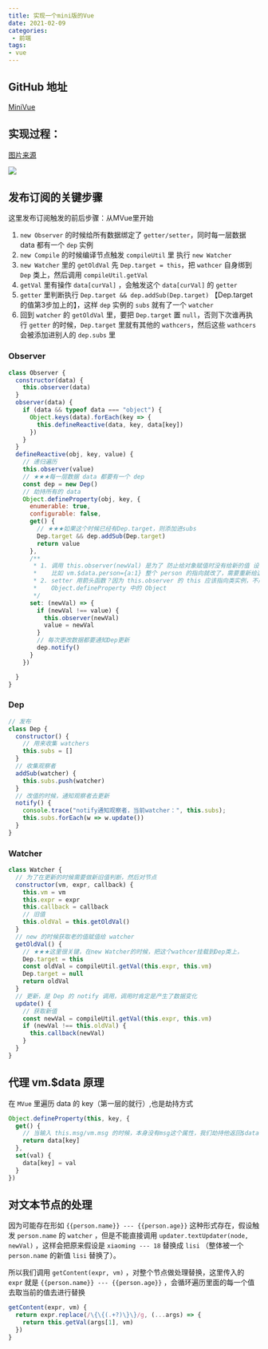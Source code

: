 ```yaml
---
title: 实现一个mini版的Vue
date: 2021-02-09
categories:
 - 前端
tags:
- vue
---
```


## GitHub 地址
[MiniVue](https://github.com/rodrick278/MiniVue)
## 实现过程：

[图片来源](https://juejin.cn/post/6844904183938678798)

[![](https://gitee.com/rodrick278/img/raw/master/img/pic1.png)](https://github.com/rodrick278/MiniVue/blob/master/pic/pic1.png)

## 发布订阅的关键步骤
这里发布订阅触发的前后步骤：从MVue里开始

1. `new Observer` 的时候给所有数据绑定了 `getter/setter`，同时每一层数据 data 都有一个 `dep` 实例
1. `new Compile` 的时候编译节点触发 `compileUtil` 里 执行 `new Watcher`
1. `new Watcher` 里的 `getOldVal` 先 `Dep.target = this`，把 `wathcer` 自身绑到 `Dep` 类上，然后调用 `compileUtil.getVal`
1. `getVal` 里有操作 `data[curVal]` ，会触发这个 `data[curVal]` 的 `getter`
1. `getter` 里判断执行 `Dep.target && dep.addSub(Dep.target)` 【Dep.target 的值第3步加上的】，这样 `dep` 实例的 `subs` 就有了一个 `watcher`
1. 回到 `watcher` 的 `getOldVal` 里，要把 `Dep.target` 置 `null`，否则下次谁再执行 `getter` 的时候，`Dep.target` 里就有其他的 `wathcers`，然后这些 `wathcers` 会被添加进别人的 `dep.subs` 里

### Observer
```javascript
class Observer {
  constructor(data) {
    this.observer(data)
  }
  observer(data) {
    if (data && typeof data === "object") {
      Object.keys(data).forEach(key => {
        this.defineReactive(data, key, data[key])
      })
    }
  }
  defineReactive(obj, key, value) {
    // 递归遍历
    this.observer(value)
    // ★★★每一层数据 data 都要有一个 dep 
    const dep = new Dep()
    // 劫持所有的 data
    Object.defineProperty(obj, key, {
      enumerable: true,
      configurable: false,
      get() {
        // ★★★如果这个时候已经有Dep.target，则添加进subs
        Dep.target && dep.addSub(Dep.target)
        return value
      },
      /**
       * 1. 调用 this.observer(newVal) 是为了 防止给对象赋值时没有给新的值 设置getter/setter
       *    比如 vm.$data.person={a:1} 整个 person 的指向就改了，需要重新给这个新对象设置一下
       * 2. setter 用箭头函数？因为 this.observer 的 this 应该指向类实例，不用箭头函数就会指向
       *    Object.defineProperty 中的 Object
       */
      set: (newVal) => {
        if (newVal !== value) {
          this.observer(newVal)
          value = newVal
        }
        // 每次更改数据都要通知Dep更新
        dep.notify()
      }
    })

  }
}
```

### Dep
```javascript
// 发布
class Dep {
  constructor() {
    // 用来收集 watchers
    this.subs = []
  }
  // 收集观察者
  addSub(watcher) {
    this.subs.push(watcher)
  }
  // 改值的时候，通知观察者去更新
  notify() {
    console.trace("notify通知观察者，当前watcher：", this.subs);
    this.subs.forEach(w => w.update())
  }
}
```

### Watcher
```javascript
class Watcher {
  // 为了在更新的时候需要做新旧值判断，然后对节点
  constructor(vm, expr, callback) {
    this.vm = vm
    this.expr = expr
    this.callback = callback
    // 旧值
    this.oldVal = this.getOldVal()
  }
  // new 的时候获取老的值赋值给 watcher
  getOldVal() {
    // ★★★这里很关键，在new Watcher的时候，把这个wathcer挂载到Dep类上，
    Dep.target = this
    const oldVal = compileUtil.getVal(this.expr, this.vm)
    Dep.target = null
    return oldVal
  }
  // 更新，是 Dep 的 notify 调用，调用时肯定是产生了数据变化
  update() {
    // 获取新值
    const newVal = compileUtil.getVal(this.expr, this.vm)
    if (newVal !== this.oldVal) {
      this.callback(newVal)
    }
  }
}
```

## 代理 vm.$data 原理
在 `MVue` 里遍历 data 的 key（第一层的就行）,也是劫持方式

```javascript
Object.defineProperty(this, key, {
  get() {
    // 当输入 this.msg/vm.msg 的时候，本身没有msg这个属性，我们劫持他返回$data.msg
    return data[key]
  },
  set(val) {
    data[key] = val
  }
})
```

## 对文本节点的处理
因为可能存在形如 `{{person.name}} --- {{person.age}}` 这种形式存在，假设触发 `person.name` 的 `watcher` ，但是不能直接调用 `updater.textUpdater(node, newVal)` ，这样会把原来假设是 `xiaoming --- 18` 替换成 `lisi` （整体被一个 `person.name` 的新值 `lisi` 替换了）。

所以我们调用 `getContent(expr, vm)` ，对整个节点做处理替换，这里传入的 `expr` 就是 `{{person.name}} --- {{person.age}}` ，会循环遍历里面的每一个值去取当前的值去进行替换

```javascript
getContent(expr, vm) {
  return expr.replace(/\{\{(.+?)\}\}/g, (...args) => {
    return this.getVal(args[1], vm)
  })
}
```
